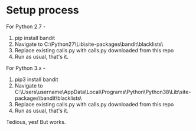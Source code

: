 # Setup process
For Python 2.7 - 
1. pip install bandit 
2. Navigate to C:\Python27\Lib\site-packages\bandit\blacklists\
3. Replace existing calls.py with calls.py downloaded from this repo
4. Run as usual, that's it.

For Python 3.x - 
1. pip3 install bandit
2. Navigate to C:\Users\username\AppData\Local\Programs\Python\Python38\Lib\site-packages\bandit\blacklists\
3. Replace existing calls.py with calls.py downloaded from this repo
4. Run as usual, that's it.

Tedious, yes! But works. 
